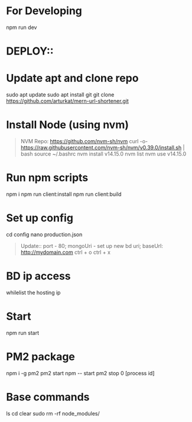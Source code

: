 # For Developing
npm run dev

# DEPLOY::

# Update apt and clone repo
sudo apt update
sudo apt install git
git clone https://github.com/arturkat/mern-url-shortener.git

# Install Node (using nvm)
> NVM Repo: https://github.com/nvm-sh/nvm
curl -o- https://raw.githubusercontent.com/nvm-sh/nvm/v0.39.0/install.sh | bash
source ~/.bashrc
nvm install v14.15.0
nvm list
nvm use v14.15.0

# Run npm scripts
npm i
npm run client:install
npm run client:build

# Set up config
cd config
nano production.json
> Update:: port - 80; mongoUri - set up new bd uri; baseUrl: http://mydomain.com
ctrl + o
ctrl + x

# BD ip access
whilelist the hosting ip

# Start
npm run start

# PM2 package
npm i -g pm2
pm2 start npm -- start
pm2 stop 0 [process id]


# Base commands
ls
cd
clear
sudo rm -rf node_modules/